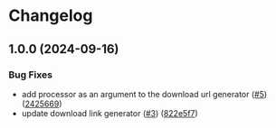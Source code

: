 # Changelog

## 1.0.0 (2024-09-16)


### Bug Fixes

* add processor as an argument to the download url generator ([#5](https://github.com/localdee/asdf-micro/issues/5)) ([2425669](https://github.com/localdee/asdf-micro/commit/24256693a49721b20d4edfe0310292a5ac22c653))
* update download link generator ([#3](https://github.com/localdee/asdf-micro/issues/3)) ([822e5f7](https://github.com/localdee/asdf-micro/commit/822e5f72f0fd92d8bf75067d13de24f16811d062))
